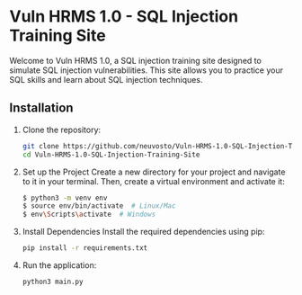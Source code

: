 # Vuln HRMS 1.0 - SQL Injection Training Site

Welcome to Vuln HRMS 1.0, a SQL injection training site designed to simulate SQL injection vulnerabilities. This site allows you to practice your SQL skills and learn about SQL injection techniques.

## Installation

1. Clone the repository:
   ```bash
   git clone https://github.com/neuvosto/Vuln-HRMS-1.0-SQL-Injection-Training-Site.git
   cd Vuln-HRMS-1.0-SQL-Injection-Training-Site
   
2. Set up the Project Create a new directory for your project and navigate to it in your terminal. Then, create a virtual environment and activate it:
   ```bash
   $ python3 -m venv env
   $ source env/bin/activate  # Linux/Mac
   $ env\Scripts\activate  # Windows

3. Install Dependencies Install the required dependencies using pip:
   ```bash
   pip install -r requirements.txt

4. Run the application:
   ```bash
   python3 main.py
